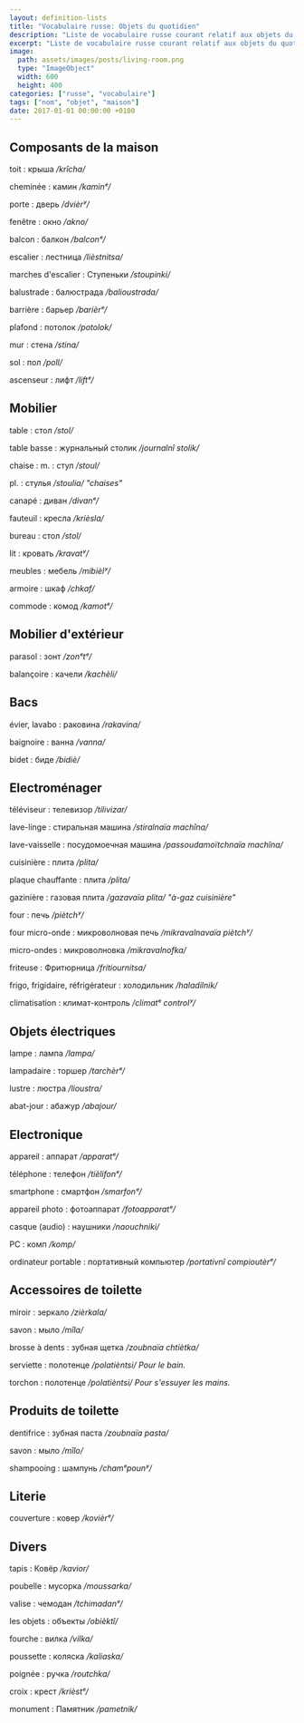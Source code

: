 ```yaml
---
layout: definition-lists
title: "Vocabulaire russe: Objets du quotidien"
description: "Liste de vocabulaire russe courant relatif aux objets du quotidien."
excerpt: "Liste de vocabulaire russe courant relatif aux objets du quotidien."
image:
  path: assets/images/posts/living-room.png
  type: "ImageObject"
  width: 600
  height: 400
categories: ["russe", "vocabulaire"]
tags: ["nom", "objet", "maison"]
date: 2017-01-01 00:00:00 +0100
---
```



## Composants de la maison

toit
: крыша
*/krîcha/*

cheminée
: камин
*/kaminᵉ/*

porte
: дверь
*/dvièrʸ/*

fenêtre
: окно
*/akno/*

balcon
: балкон
*/balconᵉ/*

escalier
: лестница
*/lièstnitsa/*

marches d'escalier
: Ступеньки
*/stoupinki/*

balustrade
: балюстрада
*/balioustrada/*

barrière
: барьер
*/barièrᵉ/*

plafond
: потолок
*/potolok/*

mur
: стена
*/stina/*

sol
: пол
*/poll/*

ascenseur
: лифт
*/liftᵉ/*


## Mobilier

table
: стол
*/stol/*

table basse
: журнальный столик
*/journalnî stolik/*

chaise
: m.
  : стул
  */stoul/*

  pl.
  : стулья
  */stoulia/ "chaises"*

canapé
: диван
*/divanᵉ/*

fauteuil
: кресла
*/krièsla/*

bureau
: стол
*/stol/*

lit
: кровать
*/kravatʸ/*

meubles
: мебель
*/mibièlʸ/*

armoire
: шкаф
*/chkaf/*

commode
: комод
*/kamotᵉ/*


## Mobilier d'extérieur

parasol
: зонт
*/zonᵉtᵉ/*

balançoire
: качели
*/kachèli/*


## Bacs

évier, lavabo
: раковина
*/rakavina/*

baignoire
: ванна
*/vanna/*

bidet
: биде
*/bidiè/*


## Electroménager

téléviseur
: телевизор
*/tilivizar/*

lave-linge
: стиральная машина
*/stiralnaïa machîna/*

lave-vaisselle
: посудомоечная машина
*/passoudamoïtchnaïa machîna/*

cuisinière
: плита
*/plita/*

plaque chauffante
: плита
*/plita/*

gazinière
: газовая плита
*/gazavaïa plita/ "à-gaz cuisinière"*

four
: печь
*/piètchʸ/*

four micro-onde
: микроволновая печь
*/mikravalnavaïa piètchʸ/*

micro-ondes
: микроволновка
*/mikravalnofka/*

friteuse
: Фритюрница
*/fritiournitsa/*

frigo, frigidaire, réfrigérateur
: холодильник
*/haladilnik/*

climatisation
: климат-контроль
*/climatᵉ controlʸ/*


## Objets électriques

lampe
: лампа
*/lampa/*

lampadaire
: торшер
*/tarchèrᵉ/*

lustre
: люстра
*/lioustra/*

abat-jour
: абажур
*/abajour/*


## Electronique

appareil
: аппарат
*/apparatᵉ/*

téléphone
: телефон
*/tièlifonᵉ/*

smartphone
: смартфон
*/smarfonᵉ/*

appareil photo
: фотоаппарат
*/fotoapparatᵉ/*

casque (audio)
: наушники
*/naouchniki/*

PC
: комп
*/komp/*

ordinateur portable
: портативный компьютер
*/portativnî compioutèrᵉ/*


## Accessoires de toilette

miroir
: зеркало
*/zièrkala/*

savon
: мыло
*/mîla/*

brosse à dents
: зубная щетка
*/zoubnaïa chtiètka/*

serviette
: полотенце
*/polatièntsi/ Pour le bain.*

torchon
: полотенце
*/polatièntsi/ Pour s'essuyer les mains.*



## Produits de toilette

dentifrice
: зубная паста
*/zoubnaïa pasta/*

savon
: мыло
*/mîlo/*

shampooing
: шампунь
*/chamᵉpounʸ/*


## Literie

couverture
: ковер
*/kovièrᵉ/*


## Divers

tapis
: Ковёр
*/kavior/*

poubelle
: мусорка
*/moussarka/*

valise
: чемодан
*/tchimadanᵉ/*

les objets
: объекты
*/obièktî/*

fourche
: вилка
*/vilka/*

poussette
: коляска
*/kaliaska/*

poignée
: ручка
*/routchka/*

croix
: крест
*/krièstᵉ/*

monument
: Памятник
*/pametnik/*
